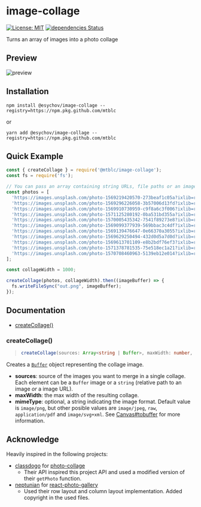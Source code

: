 # image-collage

[![License: MIT](https://img.shields.io/badge/License-MIT-blue.svg)](https://opensource.org/licenses/MIT)
[![dependencies Status](https://david-dm.org/mtblc/image-collage/status.svg)](https://david-dm.org/mtblc/image-collage)

Turns an array of images into a photo collage

## Preview

![preview](https://user-images.githubusercontent.com/1679496/67254073-6b39f700-f451-11e9-9aec-13bb7211ec66.png)

## Installation

    npm install @esychov/image-collage --registry=https://npm.pkg.github.com/mtblc

or

    yarn add @esychov/image-collage --registry=https://npm.pkg.github.com/mtblc

## Quick Example

```javascript
const { createCollage } = require('@mtblc/image-collage');
const fs = require('fs');

// You can pass an array containing string URLs, file paths or an image Buffer
const photos = [
  'https://images.unsplash.com/photo-1569219420570-273beaf1c05a?ixlib=rb-1.2.1&q=80&fm=jpg&crop=entropy&cs=tinysrgb&w=1080&fit=max',
  'https://images.unsplash.com/photo-1569296226058-3b57006d13fd?ixlib=rb-1.2.1&q=80&fm=jpg&crop=entropy&cs=tinysrgb&w=1080&fit=max',
  'https://images.unsplash.com/photo-1569910730959-c9f8a6c3f006?ixlib=rb-1.2.1&q=80&fm=jpg&crop=entropy&cs=tinysrgb&w=1080&fit=max',
  'https://images.unsplash.com/photo-1571125280192-0ba531bd355a?ixlib=rb-1.2.1&q=80&fm=jpg&crop=entropy&cs=tinysrgb&w=1080&fit=max',
  'https://images.unsplash.com/photo-1570005435342-7541f89273e8?ixlib=rb-1.2.1&q=80&fm=jpg&crop=entropy&cs=tinysrgb&w=1080&fit=max',
  'https://images.unsplash.com/photo-1569099377939-569bbac3c4df?ixlib=rb-1.2.1&q=80&fm=jpg&crop=entropy&cs=tinysrgb&w=1080&fit=max',
  'https://images.unsplash.com/photo-1569139476647-0e66370a3055?ixlib=rb-1.2.1&q=80&fm=jpg&crop=entropy&cs=tinysrgb&w=1080&fit=max',
  'https://images.unsplash.com/photo-1569629250494-432d0d5a7d0d?ixlib=rb-1.2.1&q=80&fm=jpg&crop=entropy&cs=tinysrgb&w=1080&fit=max',
  'https://images.unsplash.com/photo-1569613701109-e8b2bdf76ef3?ixlib=rb-1.2.1&q=80&fm=jpg&crop=entropy&cs=tinysrgb&w=1080&fit=max',
  'https://images.unsplash.com/photo-1571378781535-75e518ec1a21?ixlib=rb-1.2.1&q=80&fm=jpg&crop=entropy&cs=tinysrgb&w=1080&fit=max',
  'https://images.unsplash.com/photo-1570708460963-5139eb12e014?ixlib=rb-1.2.1&q=80&fm=jpg&crop=entropy&cs=tinysrgb&w=1080&fit=max',
];

const collageWidth = 1000;

createCollage(photos, collageWidth).then((imageBuffer) => {
  fs.writeFileSync("out.png", imageBuffer);
});
```

## Documentation

* [createCollage()](#createcollage)

### createCollage()

> ```ts
> createCollage(sources: Array<string | Buffer>, maxWidth: number, mimeType?: string) => Buffer
> ```

Creates a [`Buffer`](https://nodejs.org/api/buffer.html) object representing the collage image.

- **sources**: source of the images you want to merge in a single collage. Each element can be a `Buffer` image or a `string` (relative path to an image _or_ a image URL).
- **maxWidth**: the max width of the resulting collage.
- **mimeType**: optional, a string indicating the image format. Default value is `image/png`, but other posible values are `image/jpeg`, `raw`, `application/pdf` and `image/svg+xml`. See [Canvas#tobuffer](https://github.com/Automattic/node-canvas/blob/master/Readme.md#canvastobuffer) for more information.

## Acknowledge

Heavily inspired in the following projects:

- [classdogo](https://github.com/classdojo) for [photo-collage](https://github.com/classdojo/photo-collage)
    - Their API inspired this project API and used a modified version of their `getPhoto` function.
- [neptunian](https://github.com/neptunian) for [react-photo-gallery](https://github.com/neptunian/react-photo-gallery)
    - Used their row layout and column layout implementation. Added copyright in the used files.
